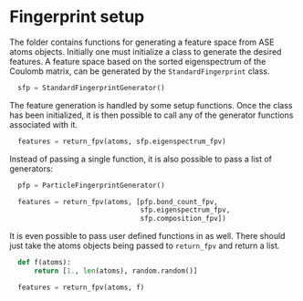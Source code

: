 # Fingerprint setup

The folder contains functions for generating a feature space from ASE atoms
objects. Initially one must initialize a class to generate the desired
features. A feature space based on the sorted eigenspectrum of the Coulomb
matrix, can be generated by the `StandardFingerprint` class.

  ```python
    sfp = StandardFingerprintGenerator()
  ```

The feature generation is handled by some setup functions. Once the class has
been initialized, it is then possible to call any of the generator functions
associated with it.

  ```python
    features = return_fpv(atoms, sfp.eigenspectrum_fpv)
  ```

Instead of passing a single function, it is also possible to pass a list of
generators:

  ```python
    pfp = ParticleFingerprintGenerator()

    features = return_fpv(atoms, [pfp.bond_count_fpv,
                                  sfp.eigenspectrum_fpv,
                                  sfp.composition_fpv])
  ```

It is even possible to pass user defined functions in as well. There should
just take the atoms objects being passed to `return_fpv` and return a list.

  ```python
    def f(atoms):
        return [1., len(atoms), random.random()]

    features = return_fpv(atoms, f)
  ```
